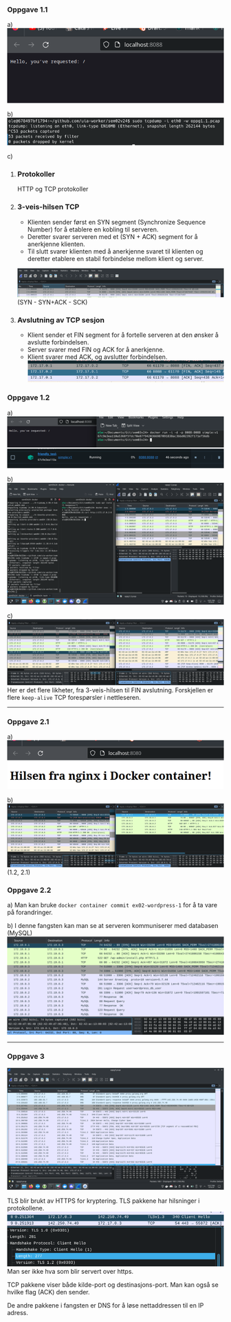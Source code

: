 ### Oppgave 1.1

a) ![alt text](image.png)

b) ![alt text](image-1.png)

c)
1. ### Protokoller 
    HTTP og TCP protokoller

2. ### 3-veis-hilsen TCP 
    - Klienten sender først en SYN segment (Synchronize Sequence Number) for å etablere en kobling til serveren.
    - Deretter svarer serveren med et (SYN + ACK) segment for å anerkjenne klienten.
    - Til slutt svarer klienten med å anerkjenne svaret til klienten og deretter etablere en stabil forbindelse mellom klient og server.

    ![alt text](image-2.png)
    (SYN - SYN+ACK - SCK)

3. ### Avslutning av TCP sesjon
    - Klient sender et FIN segment for å fortelle serveren at den ønsker å avslutte forbindelsen.
    - Server svarer med FIN og ACK for å anerkjenne.
    - Klient svarer med ACK, og avslutter forbindelsen.
    ![alt text](image-3.png)

### Oppgave 1.2

a) ![alt text](image-4.png)
![alt text](image-5.png)

b) ![alt text](image-7.png)

c) ![alt text](image-6.png)
Her er det flere likheter, fra 3-veis-hilsen til FIN avslutning. Forskjellen er flere `keep-alive` TCP forespørsler i nettleseren.

--- 

### Oppgave 2.1

a) ![alt text](image-8.png)

b) ![alt text](image-9.png)
(1.2, 2.1)


### Oppgave 2.2

a) Man kan bruke `docker container commit ex02-wordpress-1` for å ta vare på forandringer.

b) I denne fangsten kan man se at serveren kommuniserer med databasen (MySQL)
![alt text](image-12.png)

---

### Oppgave 3
![alt text](image-11.png)

TLS blir brukt av HTTPS for kryptering. 
TLS pakkene har hilsninger i protokollene.
![alt text](image-10.png) Man ser ikke hva som blir servert over https.

TCP pakkene viser både kilde-port og destinasjons-port. Man kan også se hvilke flag (ACK) den sender.

De andre pakkene i fangsten er DNS for å løse nettaddressen til en IP adress. 